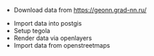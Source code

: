 + Download data from 
  https://geonn.grad-nn.ru/
- Import data into postgis
- Setup tegola
- Render data via openlayers
- Import data from openstreetmaps

